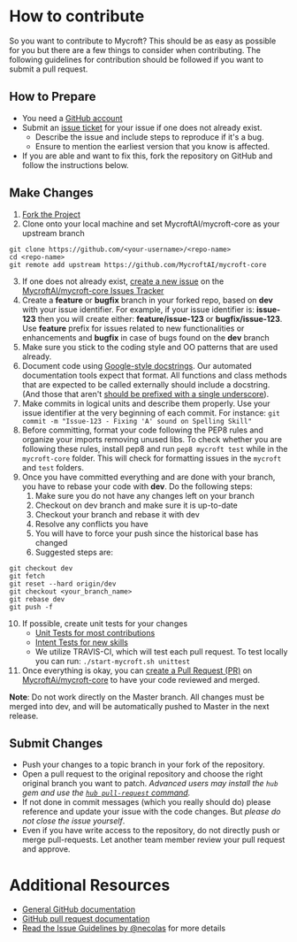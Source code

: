 # How to contribute

So you want to contribute to Mycroft?
This should be as easy as possible for you but there are a few things to consider when contributing.
The following guidelines for contribution should be followed if you want to submit a pull request.

## How to Prepare

* You need a [GitHub account](https://github.com/signup/free)
* Submit an [issue ticket](https://github.com/MycroftAI/mycroft-core/issues) for your issue if one does not already exist.
	* Describe the issue and include steps to reproduce if it's a bug.
	* Ensure to mention the earliest version that you know is affected.
* If you are able and want to fix this, fork the repository on GitHub and follow the instructions below.


## Make Changes

  1. [Fork the Project](https://help.github.com/articles/fork-a-repo/)
  2. Clone onto your local machine and set MycroftAI/mycroft-core as your upstream branch
  ```
git clone https://github.com/<your-username>/<repo-name>
cd <repo-name>
git remote add upstream https://github.com/MycroftAI/mycroft-core
  ```
  3. If one does not already exist, [create a new issue](https://help.github.com/articles/creating-an-issue/) on the [MycroftAI/mycroft-core Issues Tracker](https://github.com/MycroftAI/mycroft-core/issues)
  4. Create a **feature** or **bugfix** branch in your forked repo, based on **dev** with your issue identifier. For example, if your issue identifier is: **issue-123** then you will create either: **feature/issue-123** or **bugfix/issue-123**. Use **feature** prefix for issues related to new functionalities or enhancements and **bugfix** in case of bugs found on the **dev** branch
  5. Make sure you stick to the coding style and OO patterns that are used already.
  6. Document code using [Google-style docstrings](http://sphinxcontrib-napoleon.readthedocs.io/en/latest/example_google.html).  Our automated documentation tools expect that format.  All functions and class methods that are expected to be called externally should include a docstring.  (And those that aren't [should be prefixed with a single underscore](https://docs.python.org/2/tutorial/classes.html#private-variables-and-class-local-references)).
  7. Make commits in logical units and describe them properly. Use your issue identifier at the very beginning of each commit. For instance:
`git commit -m "Issue-123 - Fixing 'A' sound on Spelling Skill"`
  8. Before committing, format your code following the PEP8 rules and organize your imports removing unused libs. To check whether you are following these rules, install pep8 and run `pep8 mycroft test` while in the `mycroft-core` folder. This will check for formatting issues in the `mycroft` and `test` folders.
  9. Once you have committed everything and are done with your branch, you have to rebase your code with **dev**. Do the following steps:
      1. Make sure you do not have any changes left on your branch
      2. Checkout on dev branch and make sure it is up-to-date
      3. Checkout your branch and rebase it with dev
      4. Resolve any conflicts you have
      5. You will have to force your push since the historical base has changed
      6. Suggested steps are:
 ```
git checkout dev
git fetch
git reset --hard origin/dev
git checkout <your_branch_name>
git rebase dev
git push -f
```
  10. If possible, create unit tests for your changes
      * [Unit Tests for most contributions](https://github.com/MycroftAI/mycroft-core/tree/dev/test)
      * [Intent Tests for new skills](https://mycroft-ai.gitbook.io/docs/skill-development/voight-kampff)
      * We utilize TRAVIS-CI, which will test each pull request. To test locally you can run: `./start-mycroft.sh unittest`
  11. Once everything is okay, you can [create a Pull Request (PR)](https://help.github.com/articles/using-pull-requests/) on [MycroftAi/mycroft-core](https://github.com/MycroftAI/mycroft-core/pulls) to have your code reviewed and merged.

**Note**: Do not work directly on the Master branch. All changes must be merged into dev, and will be automatically pushed to Master in the next release.

## Submit Changes

* Push your changes to a topic branch in your fork of the repository.
* Open a pull request to the original repository and choose the right original branch you want to patch.
	_Advanced users may install the `hub` gem and use the [`hub pull-request` command](https://github.com/defunkt/hub#git-pull-request)._
* If not done in commit messages (which you really should do) please reference and update your issue with the code changes. But _please do not close the issue yourself_.
* Even if you have write access to the repository, do not directly push or merge pull-requests. Let another team member review your pull request and approve.

# Additional Resources

* [General GitHub documentation](http://help.github.com/)
* [GitHub pull request documentation](https://help.github.com/articles/about-pull-requests/)
* [Read the Issue Guidelines by @necolas](https://github.com/necolas/issue-guidelines/blob/master/CONTRIBUTING.md) for more details
